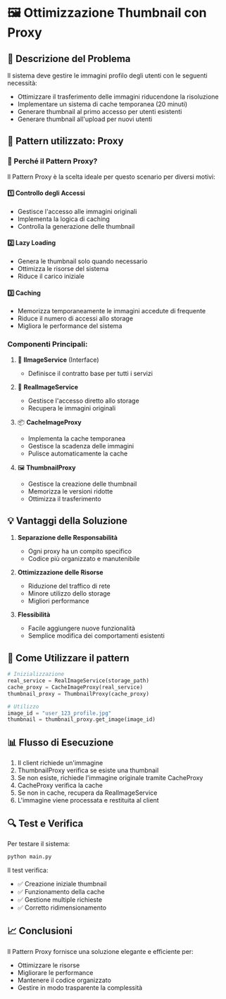 # 🖼️ Ottimizzazione Thumbnail con Proxy

## 📝 Descrizione del Problema

Il sistema deve gestire le immagini profilo degli utenti con le seguenti necessità:

- Ottimizzare il trasferimento delle immagini riducendone la risoluzione
- Implementare un sistema di cache temporanea (20 minuti)
- Generare thumbnail al primo accesso per utenti esistenti
- Generare thumbnail all'upload per nuovi utenti

## 🔧 Pattern utilizzato: Proxy

### 🎯 Perché il Pattern Proxy?

Il Pattern Proxy è la scelta ideale per questo scenario per diversi motivi:

#### 1️⃣ Controllo degli Accessi

- Gestisce l'accesso alle immagini originali
- Implementa la logica di caching
- Controlla la generazione delle thumbnail

#### 2️⃣ Lazy Loading

- Genera le thumbnail solo quando necessario
- Ottimizza le risorse del sistema
- Riduce il carico iniziale

#### 3️⃣ Caching

- Memorizza temporaneamente le immagini accedute di frequente
- Riduce il numero di accessi allo storage
- Migliora le performance del sistema

### Componenti Principali:

1. 🎨 **IImageService** (Interface)

   - Definisce il contratto base per tutti i servizi

2. 💾 **RealImageService**

   - Gestisce l'accesso diretto allo storage
   - Recupera le immagini originali

3. 📦 **CacheImageProxy**

   - Implementa la cache temporanea
   - Gestisce la scadenza delle immagini
   - Pulisce automaticamente la cache

4. 🖼️ **ThumbnailProxy**
   - Gestisce la creazione delle thumbnail
   - Memorizza le versioni ridotte
   - Ottimizza il trasferimento

## 💡 Vantaggi della Soluzione

1. **Separazione delle Responsabilità**

   - Ogni proxy ha un compito specifico
   - Codice più organizzato e manutenibile

2. **Ottimizzazione delle Risorse**

   - Riduzione del traffico di rete
   - Minore utilizzo dello storage
   - Migliori performance

3. **Flessibilità**
   - Facile aggiungere nuove funzionalità
   - Semplice modifica dei comportamenti esistenti

## 🚀 Come Utilizzare il pattern

```python
# Inizializzazione
real_service = RealImageService(storage_path)
cache_proxy = CacheImageProxy(real_service)
thumbnail_proxy = ThumbnailProxy(cache_proxy)

# Utilizzo
image_id = "user_123_profile.jpg"
thumbnail = thumbnail_proxy.get_image(image_id)
```

## 📊 Flusso di Esecuzione

1. Il client richiede un'immagine
2. ThumbnailProxy verifica se esiste una thumbnail
3. Se non esiste, richiede l'immagine originale tramite CacheProxy
4. CacheProxy verifica la cache
5. Se non in cache, recupera da RealImageService
6. L'immagine viene processata e restituita al client

## 🔍 Test e Verifica

Per testare il sistema:

```python
python main.py
```

Il test verifica:

- ✅ Creazione iniziale thumbnail
- ✅ Funzionamento della cache
- ✅ Gestione multiple richieste
- ✅ Corretto ridimensionamento

## 📈 Conclusioni

Il Pattern Proxy fornisce una soluzione elegante e efficiente per:

- Ottimizzare le risorse
- Migliorare le performance
- Mantenere il codice organizzato
- Gestire in modo trasparente la complessità
